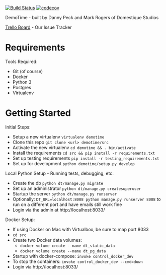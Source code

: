 [![Build Status](https://travis-ci.org/f4nt/demotime.svg?branch=master)](https://travis-ci.org/f4nt/demotime)
[![codecov](https://codecov.io/gh/f4nt/demotime/branch/master/graph/badge.svg)](https://codecov.io/gh/f4nt/demotime)

DemoTime - built by Danny Peck and Mark Rogers of Domestique Studios

[Trello Board](https://trello.com/b/k9PNajpl) - Our Issue Tracker

Requirements
=====================================

Tools Required:

* Git (of course)
* Docker
* Python 3
* Postgres
* Virtualenv

Getting Started
=====================================

Initial Steps:

* Setup a new virtualenv `virtualenv demotime`
* Clone this repo `git clone <url> demotime/src`
* Activate the new virtualenv `cd demotime && . bin/activate`
* Install the requirements `cd src && pip install -r requirements.txt`
* Set up testing requirements `pip install -r testing_requirements.txt`
* Set up for development `python demotime/setup.py develop`

Local Python Setup - Running tests, debugging, etc:

* Create the db `python dt/manage.py migrate`
* Set up an administrator `python dt/manage.py createsuperuser`
* Startup the server `python dt/manage.py runserver`
* Optionally: `DT_URL=localhost:8008 python manage.py runserver 8008` to run on a different port and have emails still work fine
* Login via the admin at http://localhost:8033/

Docker Setup:

* If using Docker on Mac with Virtualbox, be sure to map port 8033
* `cd src`
* Create two Docker data volumes: 
    - `docker volume create --name dt_static_data`
    - `docker volume create --name dt_pg_data`
* Startup with docker-compose: `invoke control_docker_dev`
* To stop the containers: `invoke control_docker_dev --cmd=down`
* Login via http://localhost:8033/
